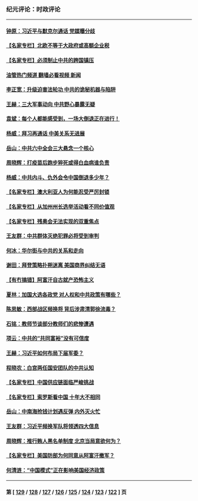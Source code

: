 ### 纪元评论：时政评论
---
#### [钟原：习近平与默克尔通话 党媒曝分歧](../../pages/nsc1025/n13225076.md?09110330) 
#### [【名家专栏】北欧不等于大政府或高额企业税](../../pages/nsc1025/n13224518.md?09110330) 
#### [【名家专栏】必须制止中共的跨国镇压](../../pages/nsc1025/n13224394.md?09110330) 
#### [油管热门频道 翻墙必看视频 新闻](ok?09110330)
#### [李正宽：升级迫害法轮功 中共的诡秘机器与陷阱](../../pages/nsc1025/n13223775.md?09110330) 
#### [王赫：三大军事动向 中共野心暴露无疑](../../pages/nsc1025/n13223883.md?09110330) 
#### [袁斌：每个人都能感受到，一场大倒退正在进行！](../../pages/nsc1025/n13223950.md?09110330) 
#### [杨威：拜习再通话 中美关系无进展](../../pages/nsc1025/n13223630.md?09110330) 
#### [岳山：中共六中全会三大悬念一个核心](../../pages/nsc1025/n13222741.md?09110330) 
#### [周晓辉：打疫苗后跑步猝死或得白血病谁负责](../../pages/nsc1025/n13222732.md?09110330) 
#### [杨威：中共内斗、仇外会令中国倒退多少年？](../../pages/nsc1025/n13223018.md?09110330) 
#### [【名家专栏】澳大利亚人为何能忍受严厉封锁](../../pages/nsc1025/n13222040.md?09110330) 
#### [【名家专栏】从加州州长选举活动看不同价值观](../../pages/nsc1025/n13222017.md?09110330) 
#### [【名家专栏】残奥会无法实现的双重焦点](../../pages/nsc1025/n13222015.md?09110330) 
#### [王友群：中共群体灭绝犯罪必将受到审判](../../pages/nsc1025/n13222583.md?09110330) 
#### [何冰：华尔街与中共的关系和走向](../../pages/nsc1025/n13220473.md?09110330) 
#### [谢田：拜登策略扑朔迷离 美国商界纠结无语](../../pages/nsc1025/n13222521.md?09110330) 
#### [【有冇搞错】阿富汗自古就产恐怖主义](../../pages/nsc1025/n13220267.md?09110330) 
#### [夏林：加国大选各政党 对人权和中共政策有哪些？](../../pages/nsc1025/n13222083.md?09110330) 
#### [陈思敏：西部战区频换将 背后涉肃清郭徐流毒？](../../pages/nsc1025/n13221458.md?09110330) 
#### [石铭：教师节谈部分教师们的悲惨遭遇](../../pages/nsc1025/n13221415.md?09110330) 
#### [项云：中共的“共同富裕”没有可信度](../../pages/nsc1025/n13221354.md?09110330) 
#### [王赫：习近平如何布局下届军委？](../../pages/nsc1025/n13220767.md?09110330) 
#### [程晓农：白宫两任国安团队的中共认知](../../pages/nsc1025/n13220405.md?09110330) 
#### [【名家专栏】中国供应链面临严峻挑战](../../pages/nsc1025/n13219486.md?09110330) 
#### [【名家专栏】索罗斯看中国 十年大不相同](../../pages/nsc1025/n13219467.md?09110330) 
#### [岳山：中南海抢钱计划遇反弹 内外灭火忙](../../pages/nsc1025/n13220103.md?09110330) 
#### [王友群：习近平频换军队将领透四大信息](../../pages/nsc1025/n13220098.md?09110330) 
#### [周晓辉：推行贿人黑名单制度 北京当局意欲何为？](../../pages/nsc1025/n13219971.md?09110330) 
#### [【名家专栏】美国防部为何同意从阿富汗撤军？](../../pages/nsc1025/n13219469.md?09110330) 
#### [何清涟：“中国模式”正在影响美国经济政策](../../pages/nsc1025/n13218664.md?09110330) 

---
#### 第 [ [129](./129.md?09110330) / [128](./128.md?09110330) / [127](./127.md?09110330) / [126](./126.md?09110330) / [125](./125.md?09110330) / [124](./124.md?09110330) / [123](./123.md?09110330) / [122](./122.md?09110330) ] 页
